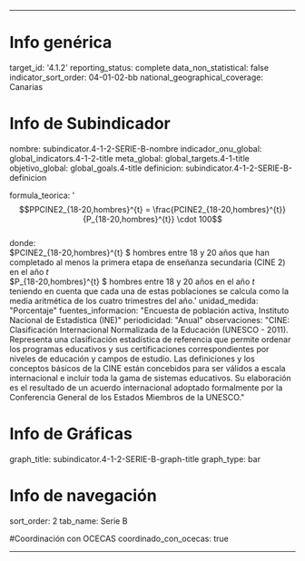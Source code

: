 ---

# Info genérica
target_id: '4.1.2'
reporting_status: complete
data_non_statistical: false
indicator_sort_order: 04-01-02-bb
national_geographical_coverage: Canarias

# Info de Subindicador
nombre: subindicator.4-1-2-SERIE-B-nombre
indicador_onu_global: global_indicators.4-1-2-title
meta_global: global_targets.4-1-title
objetivo_global: global_goals.4-title
definicion: subindicator.4-1-2-SERIE-B-definicion

formula_teorica: '$$PPCINE2_{18-20,hombres}^{t} = \frac{PCINE2_{18-20,hombres}^{t}}{P_{18-20,hombres}^{t}} \cdot 100$$ <br>
donde: <br>
$PCINE2_{18-20,hombres}^{t} $ hombres entre 18 y 20 años que han completado al menos la primera etapa de enseñanza secundaria (CINE 2) en el año $t$<br>
$P_{18-20,hombres}^{t} $ hombres entre 18 y 20 años en el año $t$ <br>
teniendo en cuenta que cada una de estas poblaciones se calcula como la media aritmética de los cuatro trimestres del año.'
unidad_medida: "Porcentaje"
fuentes_informacion: "Encuesta de población activa, Instituto Nacional de Estadística (INE)"
periodicidad: "Anual"
observaciones: "CINE: Clasificación Internacional Normalizada de la Educación (UNESCO - 2011). Representa una clasificación estadística de referencia que permite ordenar los programas educativos y sus certificaciones correspondientes por niveles de educación y campos de estudio. Las definiciones y los conceptos básicos de la CINE están concebidos para ser válidos a escala internacional e incluir toda la gama de sistemas educativos. Su elaboración es el resultado de un acuerdo internacional adoptado formalmente por la Conferencia General de los Estados Miembros de la UNESCO."


# Info de Gráficas
graph_title: subindicator.4-1-2-SERIE-B-graph-title
graph_type: bar

# Info de navegación
sort_order: 2
tab_name: Serie B

#Coordinación con OCECAS
coordinado_con_ocecas: true

---